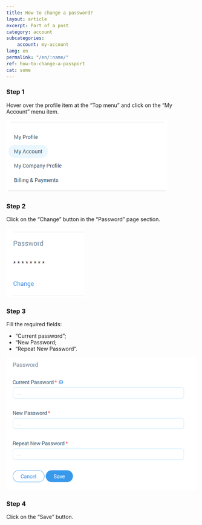```yaml
---
title: How to change a password?
layout: article
excerpt: Part of a post
category: account
subcategories:
    account: my-account
lang: en
permalink: "/en/:name/"
ref: how-to-change-a-passport
cat: some
---
```


### **Step 1**

Hover over the profile item at the “Top menu” and click on the “My Account” menu item.

![How_to_change_an_email1](/assets/images/how_to_change_an_email1.png)

### **Step 2**

Click on the “Change” button in the “Password” page section.

![How_to_change_a_password3](/assets/images/how_to_change_a_password3.png)

### **Step 3**

Fill the required fields:
- “Current password”;
- “New Password;
- “Repeat New Password”.

![How_to_change_a_password2](/assets/images/how_to_change_a_password2.png)

### **Step 4**

Click on the “Save” button.
